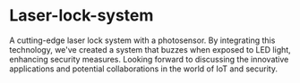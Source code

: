 # Laser-lock-system
A cutting-edge laser lock system with a photosensor. By integrating this technology, we've created a system that buzzes when exposed to LED light, enhancing security measures. Looking forward to discussing the innovative applications and potential collaborations in the world of IoT and security.
